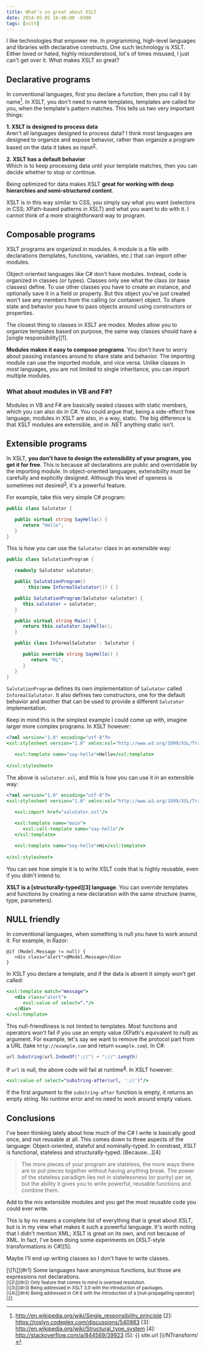 ```yaml
---
title: What's so great about XSLT
date: 2014-05-05 16:46:00 -0300
tags: [xslt]
---
```


I like technologies that empower me. In programming, high-level languages and libraries with declarative constructs. One such technology is XSLT. Either loved or hated, highly misunderstood, lot's of times misused, I just can't get over it. What makes XSLT so great?

Declarative programs
--------------------
In conventional languages, first you declare a function, then you call it by name[^1]. In XSLT, you don't need to name templates, templates are called for you, when the template's pattern matches. This tells us two very important things:

**1. XSLT is designed to process data**  
Aren't all languages designed to process data? I think most languages are designed to organize and expose behavior, rather than organize a program based on the data it takes as input<sup id="r2">[2](#fn2)</sup>.

**2. XSLT has a default behavior**  
Which is to keep processing data until your template matches, then you can decide whether to stop or continue.

Being optimized for data makes XSLT **great for working with deep hierarchies and semi-structured content**.

XSLT is in this way similar to CSS, you simply say what you want (selectors in CSS; XPath-based patterns in XSLT) and what you want to do with it. I cannot think of a more straightforward way to program.

Composable programs
-------------------
XSLT programs are organized in modules. A module is a file with declarations (templates, functions, variables, etc.) that can import other modules.

Object-oriented languages like C# don't have modules. Instead, code is organized in classes (or types). Classes only see what the class (or base classes) define. To use other classes you have to create an instance, and optionally save it in a field or property. But this object you've just created won't see any members from the calling (or container) object. To share state and behavior you have to pass objects around using constructors or properties.

The closest thing to classes in XSLT are *modes*. Modes allow you to organize templates based on purpose, the same way classes should have a [single responsibility][1].

**Modules makes it easy to compose programs**. You don't have to worry about passing instances around to share state and behavior. The importing module can use the imported module, and vice versa. Unlike classes in most languages, you are not limited to single inheritance, you can import multiple modules.

### What about modules in VB and F#?
Modules in VB and F# are basically sealed classes with static members, which you can also do in C#. You could argue that, being a side-effect free language, modules in XSLT are also, in a way, static. The big difference is that XSLT modules are extensible, and in .NET anything static isn't.

Extensible programs
-------------------
In XSLT, **you don't have to design the extensibility of your program, you get it for free**. This is because all declarations are public and overridable by the importing module. In object-oriented languages, extensibility must be carefully and explicitly designed. Although this level of openess is sometimes not desired<sup id="r3">[3](#fn3)</sup>, it's a powerful feature.

For example, take this very simple C# program:

```csharp
public class Salutator {

   public virtual string SayHello() {
      return "Hello";
   }
}
```

This is how you can use the `Salutator` class in an extensible way:

```csharp
public class SalutationProgram {

   readonly Salutator salutator;

   public SalutationProgram()
      : this(new InformalSalutator()) { }

   public SalutationProgram(Salutator salutator) {
      this.salutator = salutator;
   }

   public virtual string Main() { 
      return this.salutator.SayHello();
   }

   public class InformalSalutator : Salutator {

      public override string SayHello() {
         return "Hi";
      }
   }
}
```

`SalutationProgram` defines its own implementation of `Salutator` called `InformalSalutator`. It also defines two constructors, one for the default behavior and another that can be used to provide a different `Salutator` implementation.

Keep in mind this is the simplest example I could come up with, imagine larger more complex programs. In XSLT however:

```xslt
<?xml version="1.0" encoding="utf-8"?>
<xsl:stylesheet version="1.0" xmlns:xsl="http://www.w3.org/1999/XSL/Transform">

   <xsl:template name="say-hello">Hello</xsl:template>
   
</xsl:stylesheet>
```

The above is `salutator.xsl`, and this is how you can use it in an extensible way:

```xslt
<?xml version="1.0" encoding="utf-8"?>
<xsl:stylesheet version="1.0" xmlns:xsl="http://www.w3.org/1999/XSL/Transform">

   <xsl:import href="salutator.xsl"/>
   
   <xsl:template name="main">
      <xsl:call-template name="say-hello"/>
   </xsl:template>

   <xsl:template name="say-hello">Hi</xsl:template>
   
</xsl:stylesheet>
```

You can see how simple it is to write XSLT code that is highly reusable, even if you didn't intend to.

**XSLT is a [structurally-typed][3] language**. You can override templates and functions by creating a new declaration with the same structure (name, type, parameters).

NULL friendly
-------------
In conventional languages, when something is null you have to work around it. For example, in Razor:

```aspx-cs
@if (Model.Message != null) {
   <div class="alert">@Model.Message</div>
}
```

In XSLT you declare a template, and if the data is absent it simply won't get called:

```xslt
<xsl:template match="message">
   <div class="alert">
      <xsl:value-of select="."/>
   </div>
</xsl:template>
```

This null-friendliness is not limited to templates. Most functions and operators won't fail if you use an empty value (XPath's equivalent to null) as argument. For example, let's say we want to remove the protocol part from a URL (take `http://example.com` and return `example.com`). In C#:

```csharp
url.Substring(url.IndexOf("://") + "://".Length)
```

If `url` is null, the above code will fail at runtime<sup id="r4">[4](#fn4)</sup>. In XSLT however:

```xslt
<xsl:value-of select="substring-after(url, '://')"/>
```

If the first argument to the `substring-after` function is empty, it returns an empty string. No runtime error and no need to work around empty values.

Conclusions
-----------
I've been thinking lately about how much of the C# I write is basically good once, and not reusable at all. This comes down to three aspects of the language: Object-oriented, stateful and nominally-typed. In constrast, XSLT is functional, stateless and structurally-typed. [Because...][4]

> The more pieces of your program are stateless, the more ways there are to put pieces together without having anything break. The power of the stateless paradigm lies not in statelessness (or purity) per se, but the ability it gives you to write powerful, reusable functions and combine them.

Add to the mix extensible modules and you get the most reusable code you could ever write.

This is by no means a complete list of everything that is great about XSLT, but is in my view what makes it such a powerful language. It's worth noting that I didn't mention XML; XSLT is great on its own, and not because of XML. In fact, I've been doing some experiments on [XSLT-style transformations in C#][5].

Maybe I'll end up writing classes so I don't have to write classes.

<section class="footnotes">
   <span id="fn1">[\[1\]](#r1) Some languages have anonymous functions, but those are expressions not declarations.</span><br/>
   <small id="fn2">
   [\[2\]](#r2) Only feature that comes to mind is overload resolution.
   </small><br/>
   <small id="fn3">
   [\[3\]](#r3) Being addressed in XSLT 3.0 with the introduction of packages.
   </small><br/>
   <small id="fn4">
   [\[4\]](#r4) Being addressed in C# 6 with the introduction of a [null-propagating operator][2].
   </small>
</section>

[^1]: http://en.wikipedia.org/wiki/Single_responsibility_principle
[2]: https://roslyn.codeplex.com/discussions/540883
[3]: http://en.wikipedia.org/wiki/Structural_type_system
[4]: http://stackoverflow.com/a/844569/39923
[5]: {{ site.url }}/NTransform/
